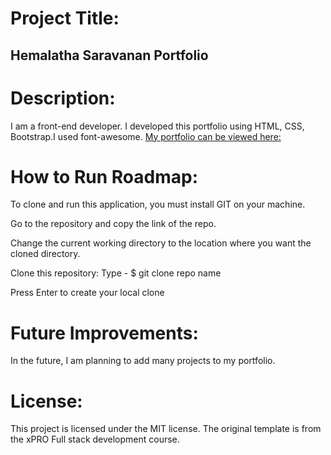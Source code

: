  # Project Title:
## Hemalatha Saravanan Portfolio

# Description:
I am a front-end developer.
I developed this portfolio using HTML, CSS, Bootstrap.I used font-awesome.
[My portfolio can be viewed here:](https://hema35.github.io/hemaportfolio.github.io/)

# How to Run Roadmap:
To clone and run this application, you must install GIT on your machine.

Go to the repository and copy the link of the repo.

Change the current working directory to the location where you want the cloned directory.

Clone this repository: Type - $ git clone repo name

Press Enter to create your local clone

# Future Improvements:
 In the future, I am planning to add many projects to my portfolio.

 # License:
This project is licensed under the MIT license. The original template is from the xPRO Full stack development course.

